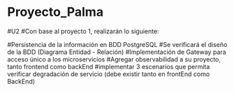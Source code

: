# Proyecto_Palma
#U2
#Con base al proyecto 1, realizarán lo siguiente:

#Persistencia de la información en BDD PostgreSQL
#Se verificará el diseño de la BDD (Diagrama Entidad - Relación)
#Implementación de Gateway para acceso único a los microservicios
#Agregar observabilidad a su proyecto, tanto frontend como backEnd
#implementar 3 escenarios que permita verificar degradación de servicio (debe existir tanto en frontEnd como BackEnd)

